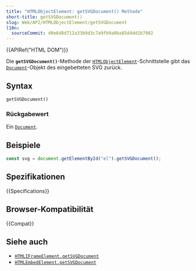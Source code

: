 ```yaml
---
title: "HTMLObjectElement: getSVGDocument() Methode"
short-title: getSVGDocument()
slug: Web/API/HTMLObjectElement/getSVGDocument
l10n:
  sourceCommit: d0e6d8d712a33b9d3c7a9fb9a8ba85d4dd1b7002
---
```


{{APIRef("HTML DOM")}}

Die **`getSVGDocument()`**-Methode der [`HTMLObjectElement`](/de/docs/Web/API/HTMLObjectElement)-Schnittstelle gibt das [`Document`](/de/docs/Web/API/Document)-Objekt des eingebetteten SVG zurück.

## Syntax

```js-nolint
getSVGDocument()
```

### Rückgabewert

Ein [`Document`](/de/docs/Web/API/Document).

## Beispiele

```js
const svg = document.getElementById("el").getSVGDocument();
```

## Spezifikationen

{{Specifications}}

## Browser-Kompatibilität

{{Compat}}

## Siehe auch

- [`HTMLIFrameElement.getSVGDocument`](/de/docs/Web/API/HTMLIFrameElement/getSVGDocument)
- [`HTMLEmbedElement.getSVGDocument`](/de/docs/Web/API/HTMLEmbedElement/getSVGDocument)
